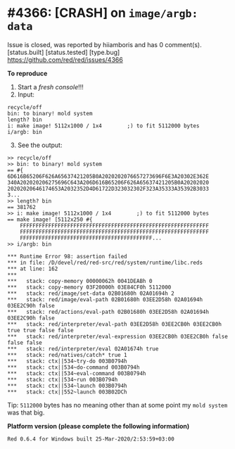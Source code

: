
#4366: [CRASH] on `image/argb: data`
================================================================================
Issue is closed, was reported by hiiamboris and has 0 comment(s).
[status.built] [status.tested] [type.bug]
<https://github.com/red/red/issues/4366>

**To reproduce**

1. Start a *fresh console*!!!
2. Input:
```
recycle/off
bin: to binary! mold system
length? bin
i: make image! 5112x1000 / 1x4        ;) to fit 5112000 bytes
i/argb: bin
```
3. See the output:
```
>> recycle/off
>> bin: to binary! mold system
== #{
6D616B65206F626A65637421205B0A2020202076657273696F6E3A20302E362E
340A202020206275696C643A206D616B65206F626A65637421205B0A20202020
20202020646174653A2032352D4D61722D323032302F323A35333A35392B3033
3...
>> length? bin
== 381762
>> i: make image! 5112x1000 / 1x4        ;) to fit 5112000 bytes
== make image! [5112x250 #{
    FFFFFFFFFFFFFFFFFFFFFFFFFFFFFFFFFFFFFFFFFFFFFFFFFFFFFFFFFFFF
    FFFFFFFFFFFFFFFFFFFFFFFFFFFFFFFFFFFFFFFFFFFFFFFFFFFFFFFFFFFF
    FFFFFFFFFFFFFFFFFFFFFFFFFFFFFFFFFFFFFFFFFF...
>> i/argb: bin

*** Runtime Error 98: assertion failed
*** in file: /D/devel/red/red-src/red/system/runtime/libc.reds
*** at line: 162
***
***   stack: copy-memory 00000062h 0041DEABh 0
***   stack: copy-memory 03F20000h 03E84CF0h 5112000
***   stack: red/image/set-data 02B01680h 02A01694h 2
***   stack: red/image/eval-path 02B01680h 03EE2D58h 02A01694h 03EE2C90h false
***   stack: red/actions/eval-path 02B01680h 03EE2D58h 02A01694h 03EE2C90h false
***   stack: red/interpreter/eval-path 03EE2D58h 03EE2CB0h 03EE2CB0h true true false false
***   stack: red/interpreter/eval-expression 03EE2CB0h 03EE2CB0h false false false
***   stack: red/interpreter/eval 02A01674h true
***   stack: red/natives/catch* true 1
***   stack: ctx||534~try-do 003B0794h
***   stack: ctx||534~do-command 003B0794h
***   stack: ctx||534~eval-command 003B0794h
***   stack: ctx||534~run 003B0794h
***   stack: ctx||534~launch 003B0794h
***   stack: ctx||552~launch 003B02DCh
```

Tip: `5112000` bytes has no meaning other than at some point my `mold system` was that big.

**Platform version (please complete the following information)**
```
Red 0.6.4 for Windows built 25-Mar-2020/2:53:59+03:00
```



